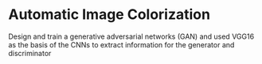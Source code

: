 # Automatic Image Colorization

Design and train a generative adversarial networks (GAN) and used VGG16 as the basis of the CNNs to extract information for the generator and discriminator


